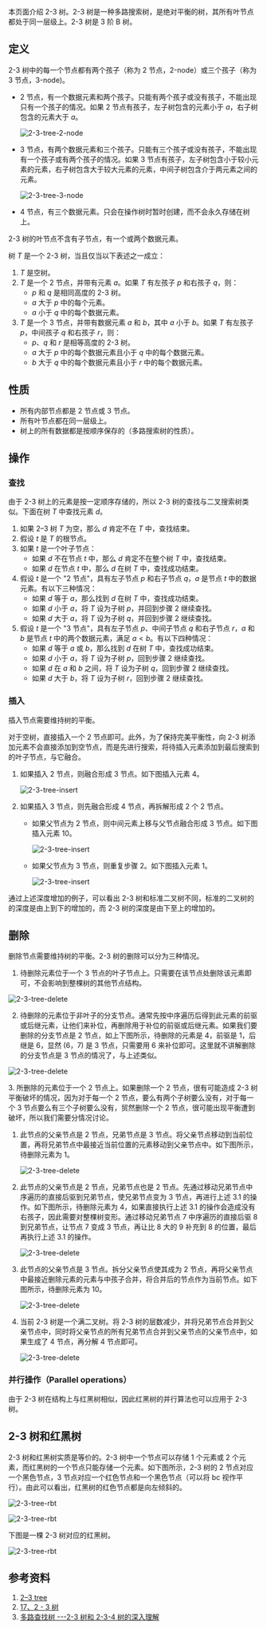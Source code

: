 本页面介绍 2-3 树。2-3 树是一种多路搜索树，是绝对平衡的树，其所有叶节点都处于同一层级上。2-3 树是 3 阶 B 树。

## 定义

2-3 树中的每一个节点都有两个孩子（称为 2 节点，2-node）或三个孩子（称为 3 节点，3-node)。

-   2 节点，有一个数据元素和两个孩子。只能有两个孩子或没有孩子，不能出现只有一个孩子的情况。如果 2 节点有孩子，左子树包含的元素小于 $a$，右子树包含的元素大于 $a$。

    ![2-3-tree-2-node](images/2-3-tree-2-node.svg)

-   3 节点，有两个数据元素和三个孩子。只能有三个孩子或没有孩子，不能出现有一个孩子或有两个孩子的情况。如果 3 节点有孩子，左子树包含小于较小元素的元素，右子树包含大于较大元素的元素，中间子树包含介于两元素之间的元素。

    ![2-3-tree-3-node](images/2-3-tree-3-node.svg)

-   4 节点，有三个数据元素。只会在操作树时暂时创建，而不会永久存储在树上。

2-3 树的叶节点不含有子节点，有一个或两个数据元素。

树 $T$ 是一个 2-3 树，当且仅当以下表述之一成立：

1.  $T$ 是空树。
2.  $T$ 是一个 2 节点，并带有元素 $a$。如果 $T$ 有左孩子 $p$ 和右孩子 $q$，则：
    -   $p$ 和 $q$ 是相同高度的 2-3 树。
    -   $a$ 大于 $p$ 中的每个元素。
    -   $a$ 小于 $q$ 中的每个数据元素。
3.  $T$ 是一个 3 节点，并带有数据元素 $a$ 和 $b$，其中 $a$ 小于 $b$。如果 $T$ 有左孩子 $p$，中间孩子 $q$ 和右孩子 $r$，则：
    -   $p$、$q$ 和 $r$ 是相等高度的 2-3 树。
    -   $a$ 大于 $p$ 中的每个数据元素且小于 $q$ 中的每个数据元素。
    -   $b$ 大于 $q$ 中的每个数据元素且小于 $r$ 中的每个数据元素。

## 性质

-   所有内部节点都是 2 节点或 3 节点。
-   所有叶节点都在同一层级上。
-   树上的所有数据都是按顺序保存的（多路搜索树的性质）。

## 操作

### 查找

由于 2-3 树上的元素是按一定顺序存储的，所以 2-3 树的查找与二叉搜索树类似。下面在树 $T$ 中查找元素 $d$。

1.  如果 2–3 树 $T$ 为空，那么 $d$ 肯定不在 $T$ 中，查找结束。
2.  假设 $t$ 是 $T$ 的根节点。
3.  如果 $t$ 是一个叶子节点：
    -   如果 $d$ 不在节点 $t$ 中，那么 $d$ 肯定不在整个树 $T$ 中，查找结束。
    -   如果 $d$ 在节点 $t$ 中，那么 $d$ 在树 $T$ 中，查找成功结束。
4.  假设 $t$ 是一个 "2 节点"，具有左子节点 $p$ 和右子节点 $q$，$a$ 是节点 $t$ 中的数据元素。有以下三种情况：
    -   如果 $d$ 等于 $a$，那么找到 $d$ 在树 $T$ 中，查找成功结束。
    -   如果 $d$ 小于 $a$，将 $T$ 设为子树 $p$，并回到步骤 2 继续查找。
    -   如果 $d$ 大于 $a$，将 $T$ 设为子树 $q$，并回到步骤 2 继续查找。
5.  假设 $t$ 是一个 "3 节点"，具有左子节点 $p$、中间子节点 $q$ 和右子节点 $r$，$a$ 和 $b$ 是节点 $t$ 中的两个数据元素，满足 $a<b$。有以下四种情况：
    -   如果 $d$ 等于 $a$ 或 $b$，那么找到 $d$ 在树 $T$ 中，查找成功结束。
    -   如果 $d$ 小于 $a$，将 $T$ 设为子树 $p$，回到步骤 2 继续查找。
    -   如果 $d$ 在 $a$ 和 $b$ 之间，将 $T$ 设为子树 $q$，回到步骤 2 继续查找。
    -   如果 $d$ 大于 $b$，将 $T$ 设为子树 $r$，回到步骤 2 继续查找。

### 插入

插入节点需要维持树的平衡。

对于空树，直接插入一个 2 节点即可。此外，为了保持完美平衡性，向 2-3 树添加元素不会直接添加到空节点，而是先进行搜索，将待插入元素添加到最后搜索到的叶子节点，与它融合。

1.  如果插入 2 节点，则融合形成 3 节点。如下图插入元素 4。

    ![2-3-tree-insert](images/2-3-tree-insert-1.svg)

2.  如果插入 3 节点，则先融合形成 4 节点，再拆解形成 2 个 2 节点。

    -   如果父节点为 2 节点，则中间元素上移与父节点融合形成 3 节点。如下图插入元素 10。

        ![2-3-tree-insert](images/2-3-tree-insert-2.svg)

    -   如果父节点为 3 节点，则重复步骤 2。如下图插入元素 1。

        ![2-3-tree-insert](images/2-3-tree-insert-3.svg)

通过上述深度增加的例子，可以看出 2-3 树和标准二叉树不同，标准的二叉树的的深度是由上到下的增加的，而 2-3 树的深度是由下至上的增加的。

## 删除

删除节点需要维持树的平衡。2-3 树的删除可以分为三种情况。

1.  待删除元素位于一个 3 节点的叶子节点上。只需要在该节点处删除该元素即可，不会影响到整棵树的其他节点结构。

![2-3-tree-delete](images/2-3-tree-delete-1.svg)

2.  待删除的元素位于非叶子的分支节点。通常先按中序遍历后得到此元素的前驱或后继元素，让他们来补位，再删除用于补位的前驱或后继元素。如果我们要删除的分支节点是 2 节点，如上下图所示，待删除的元素是 4，前驱是 1，后继是 6，显然 $(6，7)$ 是 3 节点，只需要用 6 来补位即可。这里就不讲解删除的分支节点是 3 节点的情况了，与上述类似。

![2-3-tree-delete](images/2-3-tree-delete-2.svg)

3\.  所删除的元素位于一个 2 节点上。如果删除一个 2 节点，很有可能造成 2-3 树平衡破坏的情况，因为对于每一个 2 节点，要么有两个子树要么没有，对于每一个 3 节点要么有三个子树要么没有，贸然删除一个 2 节点，很可能出现平衡遭到破坏，所以我们需要分情况讨论。

1.  此节点的父亲节点是 2 节点，兄弟节点是 3 节点。将父亲节点移动到当前位置，再将兄弟节点中最接近当前位置的元素移动到父亲节点中。如下图所示，待删除元素为 1。

    ![2-3-tree-delete](images/2-3-tree-delete-3.svg)

2.  此节点的父亲节点是 2 节点，兄弟节点也是 2 节点。先通过移动兄弟节点中序遍历的直接后驱到兄弟节点，使兄弟节点变为 3 节点，再进行上述 3.1 的操作。如下图所示，待删除元素为 4，如果直接执行上述 3.1 的操作会造成没有右孩子，因此需要对整棵树变形。通过移动兄弟节点 7 中序遍历的直接后驱 8 到兄弟节点，让节点 7 变成 3 节点，再让比 8 大的 9 补充到 8 的位置，最后再执行上述 3.1 的操作。

    ![2-3-tree-delete](images/2-3-tree-delete-4.svg)

3.  此节点的父亲节点是 3 节点。拆分父亲节点使其成为 2 节点，再将父亲节点中最接近删除元素的元素与中孩子合并，将合并后的节点作为当前节点。如下图所示，待删除元素为 10。

    ![2-3-tree-delete](images/2-3-tree-delete-5.svg)

4.  当前 2-3 树是一个满二叉树。将 2-3 树的层数减少，并将兄弟节点合并到父亲节点中，同时将父亲节点的所有兄弟节点合并到父亲节点的父亲节点中，如果生成了 4 节点，再分解 4 节点即可。

    ![2-3-tree-delete](images/2-3-tree-delete-6.svg)

### 并行操作（Parallel operations）

由于 2-3 树在结构上与红黑树相似，因此红黑树的并行算法也可以应用于 2-3 树。

## 2-3 树和红黑树

2-3 树和红黑树实质是等价的。2-3 树中一个节点可以存储 1 个元素或 2 个元素，而红黑树的一个节点只能存储一个元素。如下图所示，2-3 树的 2 节点对应一个黑色节点，3 节点对应一个红色节点和一个黑色节点（可以将 bc 视作平行）。由此可以看出，红黑树的红色节点都是向左倾斜的。

![2-3-tree-rbt](images/2-3-tree-rbt-1.svg)

![2-3-tree-rbt](images/2-3-tree-rbt-2.svg)

下图是一棵 2-3 树对应的红黑树。

![2-3-tree-rbt](images/2-3-tree-rbt-3.svg)

## 参考资料

1.  [2–3 tree](https://en.wikipedia.org/wiki/2%E2%80%933_tree)
2.  [17、2 - 3 树](https://www.cnblogs.com/lidong422339/p/17306209.html)
3.  [多路查找树 ---2-3 树和 2-3-4 树的深入理解](https://www.cnblogs.com/lishanlei/p/10707791.html)
